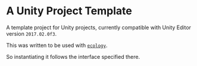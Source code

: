 # A Unity Project Template

A template project for Unity projects, currently compatible with Unity Editor version `2017.02.0f3`.

This was written to be used with [`ecology`](https://github.com/irreverent-pixel-feats/ecology).

So instantiating it follows the interface specified there.
